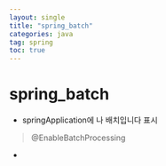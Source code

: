```yaml
---
layout: single
title: "spring_batch"
categories: java
tag: spring
toc: true
---
```


# spring_batch

- springApplication에 나 배치입니다 표시

> @EnableBatchProcessing

- 